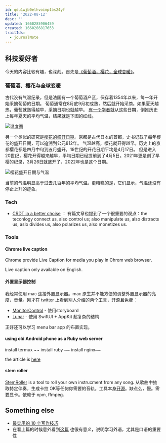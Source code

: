 ```yaml
---
id: qdu1wjb0elhvoimp1bs24yf
title: '2022-08-12'
desc: ''
updated: 1660285906459
created: 1660266817653
traitIds:
  - journalNote
---
```


## 科技爱好者

今天的内容比较有趣，也深刻。首先是[《葡萄酒，樱花，全球变暖》](https://www.ruanyifeng.com/blog/2022/08/weekly-issue-218.html)。

### 葡萄酒、樱花与全球变暖

古代没有气温纪录，但是法国有一个葡萄酒产区，保存着1354年以来，每一年开始采摘葡萄的日期。
葡萄通常在8月底9月初成熟，然后就开始采摘。如果夏天越热，葡萄就熟得越早，采摘日期也就越早。
[有一个学者](https://tamino.wordpress.com/2022/08/02/french-heat/)就从这些日期，倒推历史上每年夏天的平均气温，结果就是下图的红线。

![温度图](https://cdn.beekka.com/blogimg/asset/202208/bg2022080808.webp)

另一个类似的研究是[樱花的盛开日期](https://www.washingtonpost.com/weather/2021/03/29/japan-kyoto-cherry-blossoms-record/)。京都是古代日本的首都，史书记载了每年樱花的盛开日期，可以追溯到公元812年。
气温越高，樱花就开得越早。历史上的京都樱花都是四月中旬到五月盛开，19世纪的开花日期平均是4月17日。
但是进入20世纪，樱花开得越来越早，平均日期已经提前到了4月5日。2021年更是创了早樱的纪录，3月26日就盛开了，2022年也是这个日期。

![樱花盛开日期与气温](https://cdn.beekka.com/blogimg/asset/202208/bg2022080810.webp)

当前的气温明显高于过去几百年的平均气温。更糟糕的是，它们显示，气温还没有停止上升的迹象。

### Tech

- [CRDT ia a better choise](https://josephg.com/blog/crdts-are-the-future/) ： 有篇文章也提到了一个很重要的观点：the teconlogy connect us, also control us; also manipulate us, also distracts us, aslo divides us, also polarizes us, also monetizes us.

### Tools

#### Chrome live caption

Chrome provide Live Caption for media you play in Chrom web browser.

Live caption only available on English.

#### 外置显示器控制

我经常使用 mac 连接外置显示器。mac 原生并不能方便的调整外置显示器的亮度，音量。刚才在 twitter 上看到别人介绍的两个工具，开源且免费：

- [MonitorControl](https://github.com/MonitorControl/MonitorControl) - 使用storyboard
- [Lunar](https://github.com/alin23/Lunar) - 使用 SwiftUI + AppKit 超复杂的结构

正好还可以学习 menu bar app 的布置实现。

#### using old Android phone as a Ruby web server

install termux ~~ install ruby ~~ install nginx~~

the article is [here](https://lbrito1.github.io/blog/2020/02/repurposing-android.html)

#### stem roller

[StemRoller](https://www.stemroller.com/) is a tool to roll your own instrucment from any song. 从歌曲中抽取特定伴奏，生成卡拉 OK等任何你需要的音轨。工具本身[开源](https://github.com/stemrollerapp/stemroller)。缺点么，慢。需要显卡。依赖于 npm, ffmpeg. 

## Something else

- [最实用的 10 个写作技巧](https://threadreaderapp.com/thread/1554667451203276801.html)
- 在看上篇的时候意外看到[这篇](https://lightandsaltfinance.medium.com/%E5%AD%A6%E5%A5%BD%E5%A4%96%E8%AF%AD%E6%98%AF%E8%B7%91%E8%B7%AF%E7%99%BB%E9%99%86%E8%90%BD%E5%9C%B0%E8%9E%8D%E5%85%A5%E7%9A%84%E5%9E%AB%E8%84%9A%E7%9F%B3%E5%92%8C%E5%8A%A0%E9%80%9F%E5%99%A8-e0f738d3ed2b) 也很有意义，说明学习外语，尤其是口语的重要性
